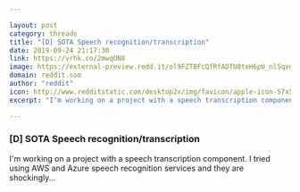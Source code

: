 ```yaml
---

layout: post
category: threads
title: "[D] SOTA Speech recognition/transcription"
date: 2019-09-24 21:17:30
link: https://vrhk.co/2mwqON8
image: https://external-preview.redd.it/ol9FZT8FcQfRfADTU8teH6pU_nlSqvd5CC7kJ40sCDk.jpg?width=250&height=130.890052356&auto=webp&s=0474ce4f045c46e9a4477edae20ada6942f12616
domain: reddit.com
author: "reddit"
icon: http://www.redditstatic.com/desktop2x/img/favicon/apple-icon-57x57.png
excerpt: "I'm working on a project with a speech transcription component. I tried using AWS and Azure speech recognition services and they are shockingly..."

---
```


### [D] SOTA Speech recognition/transcription

I'm working on a project with a speech transcription component. I tried using AWS and Azure speech recognition services and they are shockingly...